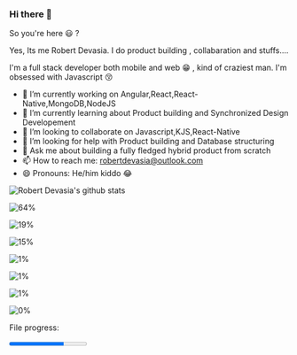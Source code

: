 ### Hi there 👋

So you're here 😃 ? 

Yes, Its me Robert Devasia. I do product building , collabaration and stuffs....

I'm a full stack developer both mobile and web 😁 , kind of craziest man.
I'm obsessed with Javascript 😚


- 🔭 I’m currently working on Angular,React,React-Native,MongoDB,NodeJS 
- 🌱 I’m currently learning about Product building and Synchronized Design Developement
- 👯 I’m looking to collaborate on Javascript,KJS,React-Native
- 🤔 I’m looking for help with Product building and Database structuring
- 💬 Ask me about building a fully fledged hybrid product from scratch
- 📫 How to reach me: robertdevasia@outlook.com
- 😄 Pronouns: He/him kiddo 😂

![Robert Devasia's github stats](https://github-readme-stats.vercel.app/api?username=docsploit&count_private=true&theme=gotham&showicons=true)


<!--Docsium::START-->
![64%](https://progress-bar.dev/64/?title=JavaScript&color=f1e05a)

![19%](https://progress-bar.dev/19/?title=TypeScript&color=2b7489)

![15%](https://progress-bar.dev/15/?title=C%2B%2B&color=f34b7d)

![1%](https://progress-bar.dev/1/?title=HTML&color=e34c26)

![1%](https://progress-bar.dev/1/?title=Other&color=null)

![1%](https://progress-bar.dev/1/?title=JSON&color=null)

![0%](https://progress-bar.dev/0/?title=Objective-C&color=438eff)


<!--Docsium::END-->



<label for="file">File progress:</label>

<progress id="file" max="100" value="70"> 70% </progress>

